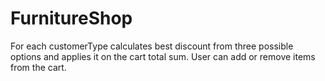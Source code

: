 # FurnitureShop

For each customerType calculates best discount from three possible options and applies it on the cart total sum.
User can add or remove items from the cart.
